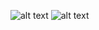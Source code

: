 ![alt text](https://github.com/UltimateThundermaster/101205569_comp3123_labtest2/blob/master/Screenshot%201.png)
![alt text](https://github.com/UltimateThundermaster/101205569_comp3123_labtest2/blob/master/Screenshot%202.png)
